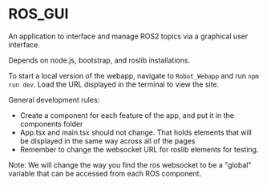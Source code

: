 # ROS_GUI

An application to interface and manage ROS2 topics via a graphical user interface.

Depends on node.js, bootstrap, and roslib installations.

To start a local version of the webapp, navigate to `Robot_Webapp` and run `npm run dev`. Load the URL displayed in the terminal to view the site.

General development rules:

- Create a component for each feature of the app, and put it in the components folder
- App.tsx and main.tsx should not change. That holds elements that will be displayed in the same way across all of the pages
- Remember to change the websocket URL for roslib elements for testing.

Note: We will change the way you find the ros websocket to be a "global" variable that can be accessed from each ROS component.
